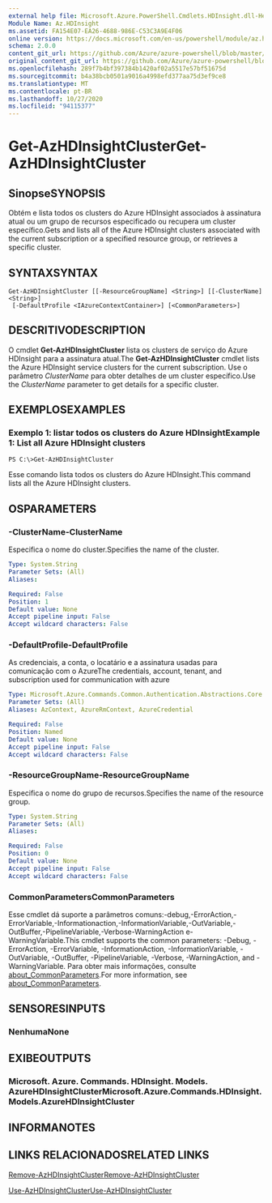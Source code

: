 ```yaml
---
external help file: Microsoft.Azure.PowerShell.Cmdlets.HDInsight.dll-Help.xml
Module Name: Az.HDInsight
ms.assetid: FA154E07-EA26-4688-986E-C53C3A9E4F06
online version: https://docs.microsoft.com/en-us/powershell/module/az.hdinsight/get-azhdinsightcluster
schema: 2.0.0
content_git_url: https://github.com/Azure/azure-powershell/blob/master/src/HDInsight/HDInsight/help/Get-AzHDInsightCluster.md
original_content_git_url: https://github.com/Azure/azure-powershell/blob/master/src/HDInsight/HDInsight/help/Get-AzHDInsightCluster.md
ms.openlocfilehash: 289f7b4bf397384b1420af02a5517e57bf51675d
ms.sourcegitcommit: b4a38bcb0501a9016a4998efd377aa75d3ef9ce8
ms.translationtype: MT
ms.contentlocale: pt-BR
ms.lasthandoff: 10/27/2020
ms.locfileid: "94115377"
---
```

# <span data-ttu-id="6a66b-101">Get-AzHDInsightCluster</span><span class="sxs-lookup"><span data-stu-id="6a66b-101">Get-AzHDInsightCluster</span></span>

## <span data-ttu-id="6a66b-102">Sinopse</span><span class="sxs-lookup"><span data-stu-id="6a66b-102">SYNOPSIS</span></span>
<span data-ttu-id="6a66b-103">Obtém e lista todos os clusters do Azure HDInsight associados à assinatura atual ou um grupo de recursos especificado ou recupera um cluster específico.</span><span class="sxs-lookup"><span data-stu-id="6a66b-103">Gets and lists all of the Azure HDInsight clusters associated with the current subscription or a specified resource group, or retrieves a specific cluster.</span></span>

## <span data-ttu-id="6a66b-104">SYNTAX</span><span class="sxs-lookup"><span data-stu-id="6a66b-104">SYNTAX</span></span>

```
Get-AzHDInsightCluster [[-ResourceGroupName] <String>] [[-ClusterName] <String>]
 [-DefaultProfile <IAzureContextContainer>] [<CommonParameters>]
```

## <span data-ttu-id="6a66b-105">DESCRITIVO</span><span class="sxs-lookup"><span data-stu-id="6a66b-105">DESCRIPTION</span></span>
<span data-ttu-id="6a66b-106">O cmdlet **Get-AzHDInsightCluster** lista os clusters de serviço do Azure HDInsight para a assinatura atual.</span><span class="sxs-lookup"><span data-stu-id="6a66b-106">The **Get-AzHDInsightCluster** cmdlet lists the Azure HDInsight service clusters for the current subscription.</span></span>
<span data-ttu-id="6a66b-107">Use o parâmetro *ClusterName* para obter detalhes de um cluster específico.</span><span class="sxs-lookup"><span data-stu-id="6a66b-107">Use the *ClusterName* parameter to get details for a specific cluster.</span></span>

## <span data-ttu-id="6a66b-108">EXEMPLOS</span><span class="sxs-lookup"><span data-stu-id="6a66b-108">EXAMPLES</span></span>

### <span data-ttu-id="6a66b-109">Exemplo 1: listar todos os clusters do Azure HDInsight</span><span class="sxs-lookup"><span data-stu-id="6a66b-109">Example 1: List all Azure HDInsight clusters</span></span>
```
PS C:\>Get-AzHDInsightCluster
```

<span data-ttu-id="6a66b-110">Esse comando lista todos os clusters do Azure HDInsight.</span><span class="sxs-lookup"><span data-stu-id="6a66b-110">This command lists all the Azure HDInsight clusters.</span></span>

## <span data-ttu-id="6a66b-111">OS</span><span class="sxs-lookup"><span data-stu-id="6a66b-111">PARAMETERS</span></span>

### <span data-ttu-id="6a66b-112">-ClusterName</span><span class="sxs-lookup"><span data-stu-id="6a66b-112">-ClusterName</span></span>
<span data-ttu-id="6a66b-113">Especifica o nome do cluster.</span><span class="sxs-lookup"><span data-stu-id="6a66b-113">Specifies the name of the cluster.</span></span>

```yaml
Type: System.String
Parameter Sets: (All)
Aliases:

Required: False
Position: 1
Default value: None
Accept pipeline input: False
Accept wildcard characters: False
```

### <span data-ttu-id="6a66b-114">-DefaultProfile</span><span class="sxs-lookup"><span data-stu-id="6a66b-114">-DefaultProfile</span></span>
<span data-ttu-id="6a66b-115">As credenciais, a conta, o locatário e a assinatura usadas para comunicação com o Azure</span><span class="sxs-lookup"><span data-stu-id="6a66b-115">The credentials, account, tenant, and subscription used for communication with azure</span></span>

```yaml
Type: Microsoft.Azure.Commands.Common.Authentication.Abstractions.Core.IAzureContextContainer
Parameter Sets: (All)
Aliases: AzContext, AzureRmContext, AzureCredential

Required: False
Position: Named
Default value: None
Accept pipeline input: False
Accept wildcard characters: False
```

### <span data-ttu-id="6a66b-116">-ResourceGroupName</span><span class="sxs-lookup"><span data-stu-id="6a66b-116">-ResourceGroupName</span></span>
<span data-ttu-id="6a66b-117">Especifica o nome do grupo de recursos.</span><span class="sxs-lookup"><span data-stu-id="6a66b-117">Specifies the name of the resource group.</span></span>

```yaml
Type: System.String
Parameter Sets: (All)
Aliases:

Required: False
Position: 0
Default value: None
Accept pipeline input: False
Accept wildcard characters: False
```

### <span data-ttu-id="6a66b-118">CommonParameters</span><span class="sxs-lookup"><span data-stu-id="6a66b-118">CommonParameters</span></span>
<span data-ttu-id="6a66b-119">Esse cmdlet dá suporte a parâmetros comuns:-debug,-ErrorAction,-ErrorVariable,-Informationaction,-InformationVariable,-OutVariable,-OutBuffer,-PipelineVariable,-Verbose-WarningAction e-WarningVariable.</span><span class="sxs-lookup"><span data-stu-id="6a66b-119">This cmdlet supports the common parameters: -Debug, -ErrorAction, -ErrorVariable, -InformationAction, -InformationVariable, -OutVariable, -OutBuffer, -PipelineVariable, -Verbose, -WarningAction, and -WarningVariable.</span></span> <span data-ttu-id="6a66b-120">Para obter mais informações, consulte [about_CommonParameters](http://go.microsoft.com/fwlink/?LinkID=113216).</span><span class="sxs-lookup"><span data-stu-id="6a66b-120">For more information, see [about_CommonParameters](http://go.microsoft.com/fwlink/?LinkID=113216).</span></span>

## <span data-ttu-id="6a66b-121">SENSORES</span><span class="sxs-lookup"><span data-stu-id="6a66b-121">INPUTS</span></span>

### <span data-ttu-id="6a66b-122">Nenhuma</span><span class="sxs-lookup"><span data-stu-id="6a66b-122">None</span></span>

## <span data-ttu-id="6a66b-123">EXIBE</span><span class="sxs-lookup"><span data-stu-id="6a66b-123">OUTPUTS</span></span>

### <span data-ttu-id="6a66b-124">Microsoft. Azure. Commands. HDInsight. Models. AzureHDInsightCluster</span><span class="sxs-lookup"><span data-stu-id="6a66b-124">Microsoft.Azure.Commands.HDInsight.Models.AzureHDInsightCluster</span></span>

## <span data-ttu-id="6a66b-125">INFORMA</span><span class="sxs-lookup"><span data-stu-id="6a66b-125">NOTES</span></span>

## <span data-ttu-id="6a66b-126">LINKS RELACIONADOS</span><span class="sxs-lookup"><span data-stu-id="6a66b-126">RELATED LINKS</span></span>

[<span data-ttu-id="6a66b-127">Remove-AzHDInsightCluster</span><span class="sxs-lookup"><span data-stu-id="6a66b-127">Remove-AzHDInsightCluster</span></span>](./Remove-AzHDInsightCluster.md)

[<span data-ttu-id="6a66b-128">Use-AzHDInsightCluster</span><span class="sxs-lookup"><span data-stu-id="6a66b-128">Use-AzHDInsightCluster</span></span>](./Use-AzHDInsightCluster.md)


